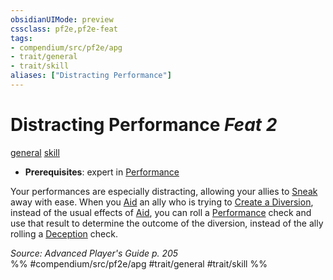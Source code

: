 ```yaml
---
obsidianUIMode: preview
cssclass: pf2e,pf2e-feat
tags:
- compendium/src/pf2e/apg
- trait/general
- trait/skill
aliases: ["Distracting Performance"]
---
```

# Distracting Performance  *Feat 2*  
[general](general.md "General Feat Trait")  [skill](skill.md "Skill Feat Trait")  

- **Prerequisites**: expert in [Performance](skills.md#Performance)

Your performances are especially distracting, allowing your allies to [Sneak](sneak.md) away with ease. When you [Aid](aid.md) an ally who is trying to [Create a Diversion](create-a-diversion.md), instead of the usual effects of [Aid](aid.md), you can roll a [Performance](skills.md#Performance) check and use that result to determine the outcome of the diversion, instead of the ally rolling a [Deception](skills.md#Deception) check.

*Source: Advanced Player's Guide p. 205*  
%% #compendium/src/pf2e/apg #trait/general #trait/skill %%